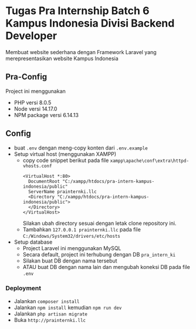 # Tugas Pra Internship Batch 6 Kampus Indonesia Divisi Backend Developer
  Membuat website sederhana dengan Framework Laravel yang merepresentasikan website Kampus Indonesia

## Pra-Config
  Project ini menggunakan
  * PHP versi 8.0.5
  * Node versi 14.17.0
  * NPM package versi 6.14.13  

## Config
  * buat `.env` dengan meng-copy konten dari `.env.example`
  * Setup virtual host (menggunakan XAMPP)
    * copy code snippet berikut pada file `xampp\apache\conf\extra\httpd-vhosts.conf`
      ```
      <VirtualHost *:80>
        DocumentRoot "C:/xampp/htdocs/pra-intern-kampus-indonesia/public"
        ServerName prainternki.llc
        <Directory "C:/xampp/htdocs/pra-intern-kampus-indonesia/public">
        </Directory>
      </VirtualHost>
      ```
      Silakan ubah directory sesuai dengan letak clone repository ini.
    * Tambahkan `127.0.0.1 prainternki.llc` pada file `C:/Windows/System32/drivers/etc/hosts`
  * Setup database
    * Project Laravel ini menggunakan MySQL
    * Secara default, project ini terhubung dengan DB `pra_intern_ki`
    * Silakan buat DB dengan nama tersebut
    * ATAU buat DB dengan nama lain dan mengubah koneksi DB pada file `.env`

### Deployment
  * Jalankan `composer install`
  * Jalankan `npm install` kemudian `npm run dev`
  * Jalankan `php artisan migrate`
  * Buka `http://prainternki.llc`
